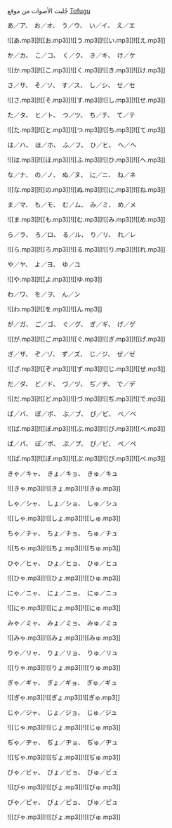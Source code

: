 
جُلبت الأصوات من موقع [Tofugu](https://tofugu.com/japanese/learn-hiragana)

あ／ア、　お／オ、　う／ウ、　い／イ、　え／エ

![[あ.mp3]]![[お.mp3]]![[う.mp3]]![[い.mp3]]![[え.mp3]]

か／カ、　こ／コ、　く／ク、　き／キ、　け／ケ

![[か.mp3]]![[こ.mp3]]![[く.mp3]]![[き.mp3]]![[け.mp3]]

さ／サ、　そ／ソ、　す／ス、　し／シ、　せ／セ

![[さ.mp3]]![[そ.mp3]]![[す.mp3]]![[し.mp3]]![[せ.mp3]]


た／タ、　と／ト、　つ／ツ、　ち／チ、　て／テ

![[た.mp3]]![[と.mp3]]![[つ.mp3]]![[ち.mp3]]![[て.mp3]]

は／ハ、　ほ／ホ、　ふ／フ、　ひ／ヒ、　へ／ヘ

![[は.mp3]]![[ほ.mp3]]![[ふ.mp3]]![[ひ.mp3]]![[へ.mp3]]

な／ナ、　の／ノ、　ぬ／ヌ、　に／ニ、　ね／ネ

![[な.mp3]]![[の.mp3]]![[ぬ.mp3]]![[に.mp3]]![[ね.mp3]]

ま／マ、　も／モ、　む／ム、　み／ミ、　め／メ

![[ま.mp3]]![[も.mp3]]![[む.mp3]]![[み.mp3]]![[め.mp3]]

ら／ラ、　ろ／ロ、　る／ル、　り／リ、　れ／レ

![[ら.mp3]]![[ろ.mp3]]![[る.mp3]]![[り.mp3]]![[れ.mp3]]

や／ヤ、　よ／ヨ、　ゆ／ユ

![[や.mp3]]![[よ.mp3]]![[ゆ.mp3]]

わ／ワ、　を／ヲ、　ん／ン

![[わ.mp3]]![[を.mp3]]![[ん.mp3]]


が／ガ、　ご／ゴ、　ぐ／グ、　ぎ／ギ、　げ／ゲ

![[が.mp3]]![[ご.mp3]]![[ぐ.mp3]]![[ぎ.mp3]]![[げ.mp3]]

ざ／ザ、　ぞ／ゾ、　ず／ズ、　じ／ジ、　ぜ／ゼ

![[ざ.mp3]]![[ぞ.mp3]]![[ず.mp3]]![[じ.mp3]]![[ぜ.mp3]]

だ／ダ、　ど／ド、　づ／ヅ、　ぢ／ヂ、　で／デ

![[だ.mp3]]![[ど.mp3]]![[づ.mp3]]![[ぢ.mp3]]![[で.mp3]]

ば／バ、　ぼ／ボ、　ぶ／ブ、　び／ビ、　べ／ベ

![[ば.mp3]]![[ぼ.mp3]]![[ぶ.mp3]]![[び.mp3]]![[べ.mp3]]


ぱ／パ、　ぽ／ポ、　ぷ／プ、　ぴ／ピ、　ぺ／ペ

![[ぱ.mp3]]![[ぽ.mp3]]![[ぷ.mp3]]![[ぴ.mp3]]![[ぺ.mp3]]


きゃ／キャ、　きょ／キョ、　きゅ／キュ

![[きゃ.mp3]]![[きょ.mp3]]![[きゅ.mp3]]

しゃ／シャ、　しょ／ショ、　しゅ／シュ

![[しゃ.mp3]]![[しょ.mp3]]![[しゅ.mp3]]

ちゃ／チャ、　ちょ／チョ、　ちゅ／チュ

![[ちゃ.mp3]]![[ちょ.mp3]]![[ちゅ.mp3]]

ひゃ／ヒャ、　ひょ／ヒョ、　ひゅ／ヒュ

![[ひゃ.mp3]]![[ひょ.mp3]]![[ひゅ.mp3]]

にゃ／ニャ、　にょ／ニョ、　にゅ／ニュ

![[にゃ.mp3]]![[にょ.mp3]]![[にゅ.mp3]]

みゃ／ミャ、　みょ／ミョ、　みゅ／ミュ

![[みゃ.mp3]]![[みょ.mp3]]![[みゅ.mp3]]

りゃ／リャ、　りょ／リョ、　りゅ／リュ

![[りゃ.mp3]]![[りょ.mp3]]![[りゅ.mp3]]


ぎゃ／ギャ、　ぎょ／ギョ、　ぎゅ／ギュ

![[ぎゃ.mp3]]![[ぎょ.mp3]]![[ぎゅ.mp3]]

じゃ／ジャ、　じょ／ジョ、　じゅ／ジュ

![[じゃ.mp3]]![[じょ.mp3]]![[じゅ.mp3]]

ぢゃ／ヂャ、　ぢょ／ヂョ、　ぢゅ／ヂュ

![[ぢゃ.mp3]]![[ぢょ.mp3]]![[ぢゅ.mp3]]

びゃ／ビャ、　びょ／ビョ、　びゅ／ビュ

![[びゃ.mp3]]![[びょ.mp3]]![[びゅ.mp3]]


ぴゃ／ピャ、　ぴょ／ピョ、　ぴゅ／ピュ

![[ぴゃ.mp3]]![[ぴょ.mp3]]![[ぴゅ.mp3]]
